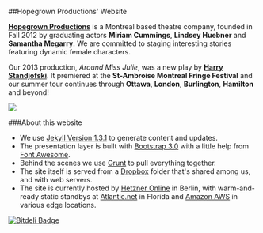 ##Hopegrown Productions' Website


**[Hopegrown Productions](http://hopegrown.ca)** is a Montreal based theatre company, founded in Fall 2012 by graduating actors **Miriam Cummings**, **Lindsey Huebner** and **Samantha Megarry**. We are committed to staging interesting stories featuring dynamic female characters.

Our 2013 production, *Around Miss Julie*, was a new play by **[Harry Standjofski](http://en.wikipedia.org/wiki/Harry_Standjofski)**.  It premiered at the **St-Ambroise Montreal Fringe Festival** and our summer tour continues through **Ottawa**, **London**, **Burlington**, **Hamilton** and beyond!

<img src="http://hopegrown.ca/images/bloodyboid.jpg">

###About this website

* We use [Jekyll Version 1.3.1](http://jekyllrb.com) to generate content and updates.
* The presentation layer is built with [Bootstrap 3.0](http://getbootstrap.com) with a little help from [Font Awesome](http://fontawesome.io/).
* Behind the scenes we use [Grunt](http://gruntjs.com/) to pull everything together.
* The site itself is served from a [Dropbox](http://dropbx.com) folder that's shared among us, and with web servers.
* The site is currently hosted by [Hetzner Online](http://www.hetzner.de/en/) in Berlin, with warm-and-ready static standbys at [Atlantic.net](http://www.atlantic.net/) in Florida and [Amazon AWS](http://aws.amazon.com/cloudfront/) in various edge locations.



[![Bitdeli Badge](https://d2weczhvl823v0.cloudfront.net/StevenBlack/hopegrown.next/trend.png)](https://bitdeli.com/free "Bitdeli Badge")

